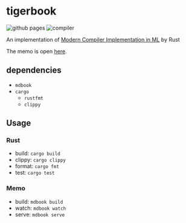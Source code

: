 # tigerbook

![github pages](https://github.com/diohabara/tigerbook/workflows/github%20pages/badge.svg)
![compiler](https://github.com/diohabara/tigerbook/workflows/compiler/badge.svg)

An implementation of [Modern Compiler Implementation in ML](https://www.cs.princeton.edu/~appel/modern/ml/) by Rust

The memo is open [here](https://diohabara.github.io/tigerbook/).

## dependencies

- `mdbook`
- `cargo`
    - `rustfmt`
    - `clippy`

## Usage

### Rust

- build: `cargo build`
- clippy: `cargo clippy`
- format: `cargo fmt`
- test: `cargo test`

### Memo

- build: `mdbook build`
- watch: `mdbook watch`
- serve: `mdbook serve`
